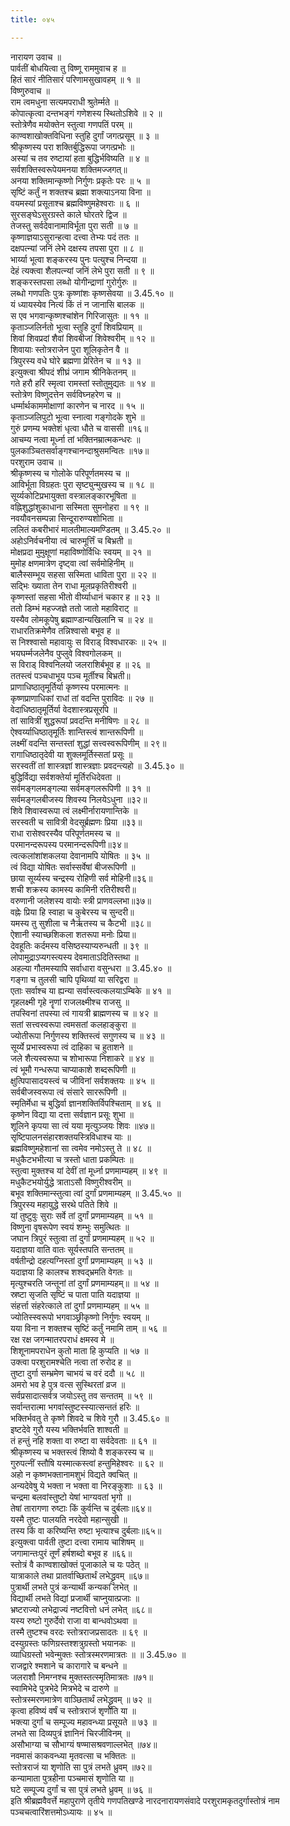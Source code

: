 ```yaml
---
title: ०४५

---
```

नारायण उवाच ॥  
पार्वतीं बोधयित्वा तु विष्णू राममुवाच ह ॥  
हितं सारं नीतिसारं परिणामसुखावहम् ॥ १ ॥  
विष्णुरुवाच ॥  
राम त्वमधुना सत्यमपराधी श्रुतेर्म्मते ॥  
कोपात्कृत्वा दन्तभङ्गं गणेशस्य स्थितोऽशिवे ॥ २ ॥  
स्तोत्रेणैव मयोक्तेन स्तुत्वा गणपतिं परम् ॥  
काण्वशाखोक्तविधिना स्तुहि दुर्गां जगत्प्रसूम् ॥ ३ ॥  
श्रीकृष्णस्य परा शक्तिर्बुद्धिरूपा जगत्प्रभोः ॥  
अस्यां च तव रुष्टायां हता बुद्धिर्भविष्यति ॥ ४ ॥  
सर्वशक्तिस्वरूपेयमनया शक्तिमज्जगत्॥  
अनया शक्तिमान्कृष्णो निर्गुणः प्रकृतेः परः ॥ ५ ॥  
सृष्टिं कर्तुं न शक्तश्च ब्रह्मा शक्त्याऽनया विना ॥  
वयमस्यां प्रसूताश्च ब्रह्मविष्णुमहेश्वराः ॥ ६ ॥  
सुरसङ्घेऽसुरग्रस्ते काले घोरतरे द्विज ॥  
तेजस्तु सर्वदेवानामाविर्भूता पुरा सती ॥ ७ ॥  
कृष्णाज्ञयाऽसुरान्हत्वा दत्त्वा तेभ्यः पदं ततः ॥  
दक्षपत्न्यां जनिं लेभे दक्षस्य तपसा पुरा ॥ ८ ॥  
भार्य्या भूत्वा शङ्करस्य पुनः पत्युश्च निन्दया ॥  
देहं त्यक्त्वा शैलपत्न्यां जनिं लेभे पुरा सती ॥ ९ ॥  
शङ्करस्तपसा लब्धो योगीन्द्राणां गुरोर्गुरुः ॥  
लब्धो गणपतिः पुत्रः कृष्णांशः कृष्णसेवया ॥ 3.45.१० ॥  
यं ध्यायस्येव नित्यं किं तं न जानासि बालक ॥  
स एव भगवान्कृष्णश्चांशेन गिरिजासुतः ॥ ११ ॥  
कृताञ्जलिर्नतो भूत्वा स्तुहि दुर्गां शिवप्रियाम् ॥  
शिवां शिवप्रदां शैवां शिवबीजां शिवेश्वरीम् ॥ १२ ॥  
शिवायाः स्तोत्रराजेन पुरा शूलिकृतेन वै ॥  
त्रिपुरस्य वधे घोरे ब्रह्मणा प्रेरितेन च ॥ १३ ॥  
इत्युक्त्वा श्रीपदं शीघ्रं जगाम श्रीनिकेतनम् ॥  
गते हरौ हरिं स्मृत्वा रामस्तां स्तोतुमुद्यतः ॥ १४ ॥  
स्तोत्रेण विष्णुदत्तेन सर्वविघ्नहरेण च ॥  
धर्म्मार्थकाममोक्षाणां कारणेन च नारद ॥ १५ ॥  
कृताञ्जलिपुटो भूत्वा स्नात्वा गङ्गोदके शुभे ॥  
गुरुं प्रणम्य भक्तेशं धृत्वा धौते च वाससी ॥१६॥  
आचम्य नत्वा मूर्ध्ना तां भक्तिनम्रात्मकन्धरः ॥  
पुलकाञ्चितसर्वाङ्गश्चानन्दाश्रुसमन्वितः ॥१७॥  
परशुराम उवाच ॥  
श्रीकृष्णस्य च गोलोके परिपूर्णतमस्य च ॥  
आविर्भूता विग्रहतः पुरा सृष्ट्युन्मुखस्य च ॥ १८ ॥  
सूर्य्यकोटिप्रभायुक्ता वस्त्रालङ्कारभूषिता ॥  
वह्निशुद्धांशुकाधाना सस्मिता सुमनोहरा ॥ १९ ॥  
नवयौवनसम्पन्ना सिन्दूरारुण्यशोभिता ॥  
ललितं कबरीभारं मालतीमाल्यमण्डितम् ॥ 3.45.२० ॥  
अहोऽनिर्वचनीया त्वं चारुमूर्त्तिं च बिभ्रती ॥  
मोक्षप्रदा मुमुक्षूणां महाविष्णोर्विधिः स्वयम् ॥ २१ ॥  
मुमोह क्षणमात्रेण दृष्ट्वा त्वां सर्वमोहिनीम् ॥  
बालैस्सम्भूय सहसा सस्मिता धाविता पुरा ॥ २२ ॥  
सद्भिः ख्याता तेन राधा मूलप्रकृतिरीश्वरी ॥  
कृष्णस्तां सहसा भीतो वीर्य्याधानं चकार ह ॥ २३ ॥  
ततो डिम्भं महज्जज्ञे ततो जातो महाविराट् ॥  
यस्यैव लोमकूपेषु ब्रह्माण्डान्यखिलानि च ॥ २४ ॥  
राधारतिक्रमेणैव तन्निश्वासो बभूव ह ॥  
स निश्श्वासो महावायुः स विराड् विश्वधारकः ॥ २५ ॥  
भयघर्म्मजलेनैव पुप्लुवे विश्वगोलकम् ॥  
स विराड् विश्वनिलयो जलराशिर्बभूव ह ॥ २६ ॥  
ततस्त्वं पञ्चधाभूय पञ्च मूर्तीश्च बिभ्रती॥  
प्राणाधिष्ठातृमूर्तिर्या कृष्णस्य परमात्मनः ॥  
कृष्णप्राणाधिकां राधां तां वदन्ति पुराविदः ॥ २७ ॥  
वेदाधिष्ठातृमूर्तिर्या वेदशास्त्रप्रसूरपि ॥  
तां सावित्रीं शुद्धरूपां प्रवदन्ति मनीषिणः ॥ २८ ॥  
ऐश्वर्य्याधिष्ठातृमूर्तिः शान्तिस्त्वं शान्तरूपिणी ॥  
लक्ष्मीं वदन्ति सन्तस्तां शुद्धां सत्त्वस्वरूपिणीम् ॥ २९॥  
रागाधिष्ठातृदेवी या शुक्लमूर्तिस्सतां प्रसूः ॥  
सरस्वतीं तां शास्त्रज्ञां शास्त्रज्ञाः प्रवदन्त्यहो ॥ 3.45.३० ॥  
बुद्धिर्विद्या सर्वशक्तेर्या मूर्तिरधिदेवता ॥  
सर्वमङ्गलमङ्गल्या सर्वमङ्गलरूपिणी ॥ ३१ ॥  
सर्वमङ्गलबीजस्य शिवस्य निलयेऽधुना ॥३२॥  
शिवे शिवास्वरूपा त्वं लक्ष्मीर्नारायणान्तिके ॥  
सरस्वती च सावित्री वेदसूर्ब्रह्मणः प्रिया ॥३३॥  
राधा रासेश्वरस्यैव परिपूर्णतमस्य च ॥  
परमानन्दरूपस्य परमानन्दरूपिणी॥३४॥  
त्वत्कलांशांशकलया देवानामपि योषितः ॥ ३५ ॥  
त्वं विद्या योषितः सर्वास्सर्वेषां बीजरूपिणी ॥  
छाया सूर्य्यस्य चन्द्रस्य रोहिणी सर्व मोहिनी॥३६॥  
शची शक्रस्य कामस्य कामिनी रतिरीश्वरी॥  
वरुणानी जलेशस्य वायोः स्त्री प्राणवल्लभा॥३७॥  
वह्नेः प्रिया हि स्वाहा च कुबेरस्य च सुन्दरी॥  
यमस्य तु सुशीला च नैर्ऋतस्य च कैटभी ॥३८॥  
ऐशानी स्याच्छशिकला शतरूपा मनोः प्रिया॥  
देवहूतिः कर्दमस्य वसिष्ठस्याप्यरुन्धती ॥ ३९ ॥  
लोपामुद्राऽप्यगस्त्यस्य देवमाताऽदितिस्तथा ॥  
अहल्या गौतमस्यापि सर्वाधारा वसुन्धरा ॥ 3.45.४० ॥  
गङ्गा च तुलसी चापि पृथिव्यां या सरिद्वरा ॥  
एताः सर्वाश्च या ह्यन्या सर्वास्त्वत्कलयाऽम्बिके ॥ ४१ ॥  
गृहलक्ष्मी गृहे नॄणां राजलक्ष्मीश्च राजसु ॥  
तपस्विनां तपस्या त्वं गायत्री ब्राह्मणस्य च ॥ ४२ ॥  
सतां सत्त्वस्वरूपा त्वमसतां कलहाङ्कुरा ॥  
ज्योतीरूपा निर्गुणस्य शक्तिस्त्वं सगुणस्य च ॥ ४३ ॥  
सूर्य्ये प्रभास्वरूपा त्वं दाहिका च हुताशने ॥  
जले शैत्यस्वरूपा च शोभारूपा निशाकरे ॥ ४४ ॥  
त्वं भूमौ गन्धरूपा चाप्याकाशे शब्दरूपिणी ॥  
क्षुत्पिपासादयस्त्वं च जीविनां सर्वशक्तयः ॥ ४५ ॥  
सर्वबीजस्वरूपा त्वं संसारे साररूपिणी ॥  
स्मृतिर्मेधा च बुद्धिर्वा ज्ञानशक्तिर्विपश्चिताम् ॥ ४६ ॥  
कृष्णेन विद्या या दत्ता सर्वज्ञान प्रसूः शुभा ॥  
शूलिने कृपया सा त्वं यया मृत्युञ्जयः शिवः ॥४७॥  
सृष्टिपालनसंहारशक्तयस्त्रिविधाश्च याः ॥  
ब्रह्मविष्णुमहेशानां सा त्वमेव नमोऽस्तु ते ॥ ४८ ॥  
मधुकैटभभीत्या च त्रस्तो धाता प्रकम्पितः ॥  
स्तुत्वा मुक्तश्च यां देवीं तां मूर्ध्ना प्रणमाम्यहम् ॥ ४९ ॥  
मधुकैटभयोर्युद्धे त्राताऽसौ विष्णुरीश्वरीम् ॥  
बभूव शक्तिमान्स्तुत्वा त्वां दुर्गां प्रणमाम्यहम् ॥ 3.45.५० ॥  
त्रिपुरस्य महायुद्धे सरथे पतिते शिवे ॥  
यां तुष्टुवुः सुराः सर्वे तां दुर्गां प्रणमाम्यहम् ॥ ५१ ॥  
विष्णुना वृषरूपेण स्वयं शम्भुः समुत्थितः ॥  
जघान त्रिपुरं स्तुत्वा तां दुर्गां प्रणमाम्यहम् ॥ ५२ ॥  
यदाज्ञया वाति वातः सूर्यस्तपति सन्ततम् ॥  
वर्षतीन्द्रो दहत्यग्निस्तां दुर्गां प्रणमाम्यहम् ॥ ५३ ॥  
यदाज्ञया हि कालश्च शश्वद्भ्रमति वेगतः ॥  
मृत्युश्चरति जन्तूनां तां दुर्गां प्रणमाम्यहम्॥ ॥ ५४ ॥  
स्रष्टा सृजति सृष्टिं च पाता पाति यदाज्ञया ॥  
संहर्त्ता संहरेत्काले तां दुर्गां प्रणमाम्यहम् ॥ ५५ ॥  
ज्योतिस्स्वरूपो भगवाञ्छ्रीकृष्णो निर्गुणः स्वयम् ॥  
यया विना न शक्तश्च सृष्टिं कर्तुं नमामि ताम् ॥ ५६ ॥  
रक्ष रक्ष जगन्मातरपराधं क्षमस्व मे ॥  
शिशूनामपराधेन कुतो माता हि कुप्यति ॥ ५७ ॥  
उक्त्वा परशुरामश्चेति नत्वा तां रुरोद ह ॥  
तुष्टा दुर्गा सम्भ्रमेण चाभयं च वरं ददौ ॥ ५८ ॥  
अमरो भव हे पुत्र वत्स सुस्थिरतां व्रज ॥  
सर्वप्रसादात्सर्वत्र जयोऽस्तु तव सन्ततम् ॥ ५९ ॥  
सर्वान्तरात्मा भगवांस्तुष्टस्स्यात्सन्ततं हरिः ॥  
भक्तिर्भवतु ते कृष्णे शिवदे च शिवे गुरौ ॥ 3.45.६० ॥  
इष्टदेवे गुरौ यस्य भक्तिर्भवति शाश्वती ॥  
तं हन्तुं नहि शक्ता वा रुष्टा वा सर्वदेवताः ॥ ६१ ॥  
श्रीकृष्णस्य च भक्तस्त्वं शिष्यो वै शङ्करस्य च ॥  
गुरुपत्नीं स्तौषि यस्मात्कस्त्वां हन्तुमिहेश्वरः ॥ ६२ ॥  
अहो न कृष्णभक्तानामशुभं विद्यते क्वचित् ॥  
अन्यदेवेषु ये भक्ता न भक्ता वा निरङ्कुशाः ॥ ६३ ॥  
चन्द्रमा बलवांस्तुष्टो येषां भाग्यवतां भृगो ॥  
तेषां तारागणा रुष्टाः किं कुर्वन्ति च दुर्बलाः॥६४॥  
यस्मै तुष्टः पालयति नरदेवो महान्सुखी ॥  
तस्य किं वा करिष्यन्ति रुष्टा भृत्याश्च दुर्बलाः॥६५॥  
इत्युक्त्वा पार्वती तुष्टा दत्त्वा रामाय चाशिषम् ॥  
जगामान्तःपुरं तूर्णं हर्षशब्दो बभूव ह ॥६६॥  
स्तोत्रं वै काण्वशाखोक्तं पूजाकाले च यः पठेत् ॥  
यात्राकाले तथा प्रातर्वाच्छितार्थं लभेद्ध्रुवम् ॥६७॥  
पुत्रार्थी लभते पुत्रं कन्यार्थी कन्यकां लभेत् ॥  
विद्यार्थी लभते विद्यां प्रजार्थी चाप्नुयात्प्रजाः ॥  
भ्रष्टराज्यो लभेद्राज्यं नष्टवित्तो धनं लभेत् ॥६८॥  
यस्य रुष्टो गुरुर्देवो राजा वा बान्धवोऽथवा ॥  
तस्मै तुष्टश्च वरदः स्तोत्रराजप्रसादतः ॥ ६९ ॥  
दस्युग्रस्तः फणिग्रस्तश्शत्रुग्रस्तो भयानकः ॥  
व्याधिग्रस्तो भवेन्मुक्तः स्तोत्रस्मरणमात्रतः ॥ ॥ 3.45.७० ॥  
राजद्वारे श्मशाने च कारागारे च बन्धने ॥  
जलराशौ निमग्नश्च मुक्तस्तत्स्मृतिमात्रतः ॥७१॥  
स्वामिभेदे पुत्रभेदे मित्रभेदे च दारुणे ॥  
स्तोत्रस्मरणमात्रेण वाञ्छितार्थं लभेद्ध्रुवम् ॥ ७२ ॥  
कृत्वा हविष्यं वर्षं च स्तोत्रराजं शृणोति या ॥  
भक्त्या दुर्गां च सम्पूज्य महावन्ध्या प्रसूयते ॥ ७३ ॥  
लभते सा दिव्यपुत्रं ज्ञानिनं चिरजीविनम् ॥  
असौभाग्या च सौभाग्यं षण्मासश्रवणाल्लभेत् ॥७४॥  
नवमासं काकवन्ध्या मृतवत्सा च भक्तितः ॥  
स्तोत्रराजं या शृणोति सा पुत्रं लभते ध्रुवम् ॥७२॥  
कन्यामाता पुत्रहीना पञ्चमासं शृणोति या ॥  
घटे सम्पूज्य दुर्गां च सा पुत्रं लभते ध्रुवम् ॥ ७६ ॥  
इति श्रीब्रह्मवैवर्त्ते महापुराणे तृतीये गणपतिखण्डे नारदनारायणसंवादे परशुरामकृतदुर्गास्तोत्रं नाम पञ्चचत्वारिंशत्तमोऽध्यायः ॥ ४५ ॥